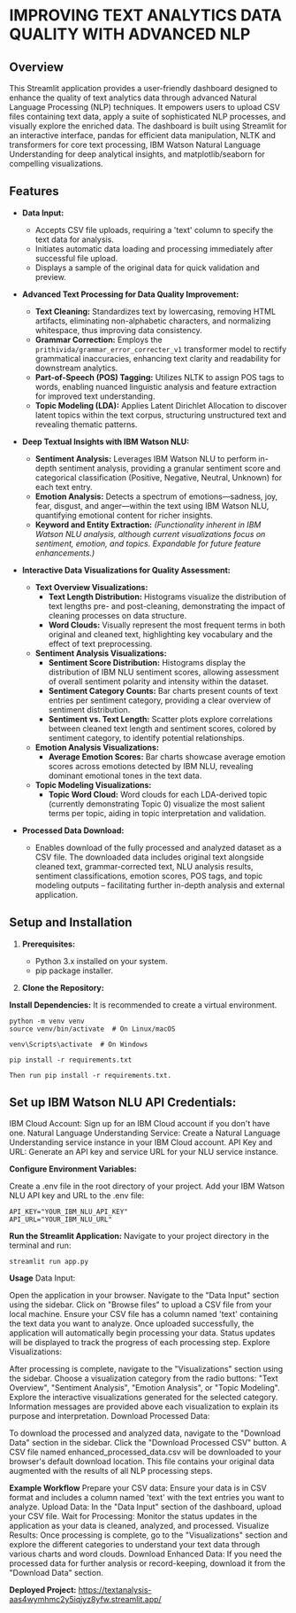 # IMPROVING TEXT ANALYTICS DATA QUALITY WITH ADVANCED NLP

## Overview

This Streamlit application provides a user-friendly dashboard designed to enhance the quality of text analytics data through advanced Natural Language Processing (NLP) techniques. It empowers users to upload CSV files containing text data, apply a suite of sophisticated NLP processes, and visually explore the enriched data.  The dashboard is built using Streamlit for an interactive interface, pandas for efficient data manipulation, NLTK and transformers for core text processing, IBM Watson Natural Language Understanding for deep analytical insights, and matplotlib/seaborn for compelling visualizations.

## Features

- **Data Input:**
    - Accepts CSV file uploads, requiring a 'text' column to specify the text data for analysis.
    - Initiates automatic data loading and processing immediately after successful file upload.
    - Displays a sample of the original data for quick validation and preview.

- **Advanced Text Processing for Data Quality Improvement:**
    - **Text Cleaning:**  Standardizes text by lowercasing, removing HTML artifacts, eliminating non-alphabetic characters, and normalizing whitespace, thus improving data consistency.
    - **Grammar Correction:** Employs the `prithivida/grammar_error_correcter_v1` transformer model to rectify grammatical inaccuracies, enhancing text clarity and readability for downstream analytics.
    - **Part-of-Speech (POS) Tagging:**  Utilizes NLTK to assign POS tags to words, enabling nuanced linguistic analysis and feature extraction for improved text understanding.
    - **Topic Modeling (LDA):**  Applies Latent Dirichlet Allocation to discover latent topics within the text corpus, structuring unstructured text and revealing thematic patterns.

- **Deep Textual Insights with IBM Watson NLU:**
    - **Sentiment Analysis:**  Leverages IBM Watson NLU to perform in-depth sentiment analysis, providing a granular sentiment score and categorical classification (Positive, Negative, Neutral, Unknown) for each text entry.
    - **Emotion Analysis:**  Detects a spectrum of emotions—sadness, joy, fear, disgust, and anger—within the text using IBM Watson NLU, quantifying emotional content for richer insights.
    - **Keyword and Entity Extraction:**  *(Functionality inherent in IBM Watson NLU analysis, although current visualizations focus on sentiment, emotion, and topics. Expandable for future feature enhancements.)*

- **Interactive Data Visualizations for Quality Assessment:**
    - **Text Overview Visualizations:**
        - **Text Length Distribution:** Histograms visualize the distribution of text lengths pre- and post-cleaning, demonstrating the impact of cleaning processes on data structure.
        - **Word Clouds:**  Visually represent the most frequent terms in both original and cleaned text, highlighting key vocabulary and the effect of text preprocessing.
    - **Sentiment Analysis Visualizations:**
        - **Sentiment Score Distribution:**  Histograms display the distribution of IBM NLU sentiment scores, allowing assessment of overall sentiment polarity and intensity within the dataset.
        - **Sentiment Category Counts:** Bar charts present counts of text entries per sentiment category, providing a clear overview of sentiment distribution.
        - **Sentiment vs. Text Length:** Scatter plots explore correlations between cleaned text length and sentiment scores, colored by sentiment category, to identify potential relationships.
    - **Emotion Analysis Visualizations:**
        - **Average Emotion Scores:** Bar charts showcase average emotion scores across emotions detected by IBM NLU, revealing dominant emotional tones in the text data.
    - **Topic Modeling Visualizations:**
        - **Topic Word Cloud:**  Word clouds for each LDA-derived topic (currently demonstrating Topic 0) visualize the most salient terms per topic, aiding in topic interpretation and validation.

- **Processed Data Download:**
    - Enables download of the fully processed and analyzed dataset as a CSV file. The downloaded data includes original text alongside cleaned text, grammar-corrected text, NLU analysis results, sentiment classifications, emotion scores, POS tags, and topic modeling outputs – facilitating further in-depth analysis and external application.

## Setup and Installation

1. **Prerequisites:**
    - Python 3.x installed on your system.
    - pip package installer.

2. **Clone the Repository:**
 
**Install Dependencies:**
It is recommended to create a virtual environment.
```
python -m venv venv
source venv/bin/activate  # On Linux/macOS

venv\Scripts\activate  # On Windows

pip install -r requirements.txt

Then run pip install -r requirements.txt.
```


## Set up IBM Watson NLU API Credentials:

IBM Cloud Account: Sign up for an IBM Cloud account if you don't have one.
Natural Language Understanding Service: Create a Natural Language Understanding service instance in your IBM Cloud account.
API Key and URL: Generate an API key and service URL for your NLU service instance.

**Configure Environment Variables:**

Create a .env file in the root directory of your project.
Add your IBM Watson NLU API key and URL to the .env file:
```
API_KEY="YOUR_IBM_NLU_API_KEY"
API_URL="YOUR_IBM_NLU_URL"
```


**Run the Streamlit Application:**
Navigate to your project directory in the terminal and run:
```
streamlit run app.py
```
**Usage**
Data Input:

Open the application in your browser.
Navigate to the "Data Input" section using the sidebar.
Click on "Browse files" to upload a CSV file from your local machine. Ensure your CSV file has a column named 'text' containing the text data you want to analyze.
Once uploaded successfully, the application will automatically begin processing your data. Status updates will be displayed to track the progress of each processing step.
Explore Visualizations:

After processing is complete, navigate to the "Visualizations" section using the sidebar.
Choose a visualization category from the radio buttons: "Text Overview", "Sentiment Analysis", "Emotion Analysis", or "Topic Modeling".
Explore the interactive visualizations generated for the selected category. Information messages are provided above each visualization to explain its purpose and interpretation.
Download Processed Data:

To download the processed and analyzed data, navigate to the "Download Data" section in the sidebar.
Click the "Download Processed CSV" button. A CSV file named enhanced_processed_data.csv will be downloaded to your browser's default download location. This file contains your original data augmented with the results of all NLP processing steps.




**Example Workflow**
Prepare your CSV data: Ensure your data is in CSV format and includes a column named 'text' with the text entries you want to analyze.
Upload Data: In the "Data Input" section of the dashboard, upload your CSV file.
Wait for Processing: Monitor the status updates in the application as your data is cleaned, analyzed, and processed.
Visualize Results: Once processing is complete, go to the "Visualizations" section and explore the different categories to understand your text data through various charts and word clouds.
Download Enhanced Data: If you need the processed data for further analysis or record-keeping, download it from the "Download Data" section.


**Deployed Project:**
https://textanalysis-aas4wymhmc2y5iqjyz8yfw.streamlit.app/
